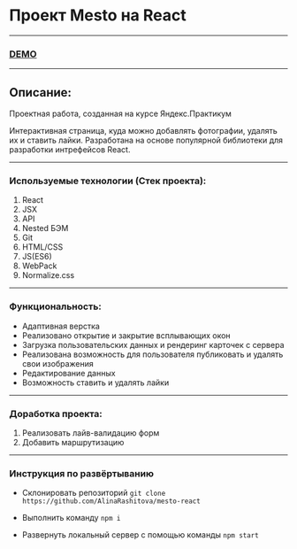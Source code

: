 # Проект Mesto на React
***
### [DEMO](https://alinarashitova.github.io/mesto-react/)
***
## Описание:
Проектная работа, созданная на курсе Яндекс.Практикум

Интерактивная страница, куда можно добавлять фотографии, удалять их и ставить лайки. Разработана на основе популярной библиотеки для разработки интрефейсов React.
***
### Используемые технологии (Стек проекта):
1. React
2. JSX
3. API
4. Nested БЭМ
5. Git
6. HTML/CSS
7. JS(ES6)
8. WebPack
9. Normalize.css
***
### Функциональность:
* Адаптивная верстка
* Реализовано открытие и закрытие всплывающих окон
* Загрузка пользовательских данных и рендеринг карточек с сервера
* Реализована возможность для пользователя публиковать и удалять свои изображения
* Редактирование данных
* Возможность ставить и удалять лайки
***
### Доработка проекта:
1. Реализовать лайв-валидацию форм
2. Добавить маршрутизацию
***
### Инструкция по развёртыванию
* Склонировать репозиторий
```git clone https://github.com/AlinaRashitova/mesto-react```

* Выполнить команду
```npm i```

* Развернуть локальный сервер с помощью команды
```npm start```
